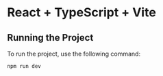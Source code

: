 # React + TypeScript + Vite

## Running the Project

To run the project, use the following command:

```bash
npm run dev